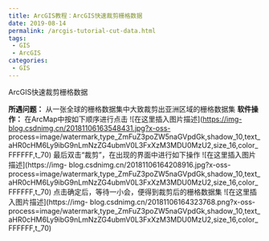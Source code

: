 ```yaml
---
title: ArcGIS教程：ArcGIS快速裁剪栅格数据
date: 2019-08-14
permalink: /arcgis-tutorial-cut-data.html
tags:
 - GIS
 - ArcGIS
categories:
 - GIS
---
```




ArcGIS快速裁剪栅格数据

**所遇问题：** 从一张全球的栅格数据集中大致裁剪出亚洲区域的栅格数据集 **软件操作：** 在ArcMap中按如下顺序进行点击
![在这里插入图片描述](https://img-blog.csdnimg.cn/20181106163548431.jpg?x-oss-
process=image/watermark,type_ZmFuZ3poZW5naGVpdGk,shadow_10,text_aHR0cHM6Ly9ibG9nLmNzZG4ubmV0L3FxXzM3MDU0MzU2,size_16,color_FFFFFF,t_70)
最后双击“裁剪”，在出现的界面中进行如下操作 ![在这里插入图片描述](https://img-
blog.csdnimg.cn/20181106164208916.jpg?x-oss-
process=image/watermark,type_ZmFuZ3poZW5naGVpdGk,shadow_10,text_aHR0cHM6Ly9ibG9nLmNzZG4ubmV0L3FxXzM3MDU0MzU2,size_16,color_FFFFFF,t_70)
点击确定后，等待一小会，便得到裁剪后的栅格数据集 ![在这里插入图片描述](https://img-
blog.csdnimg.cn/20181106164323768.png?x-oss-
process=image/watermark,type_ZmFuZ3poZW5naGVpdGk,shadow_10,text_aHR0cHM6Ly9ibG9nLmNzZG4ubmV0L3FxXzM3MDU0MzU2,size_16,color_FFFFFF,t_70)

